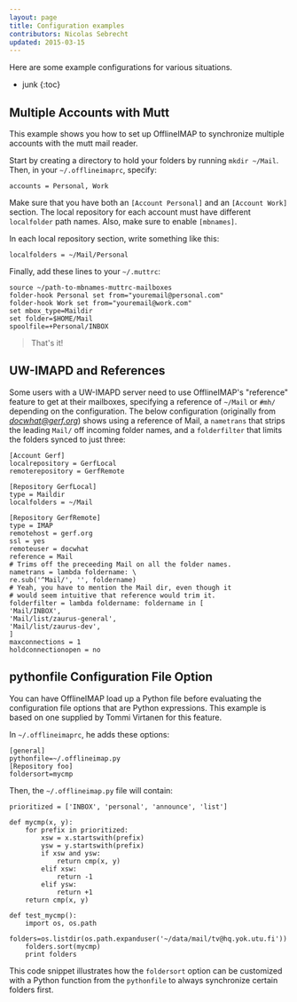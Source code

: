```yaml
---
layout: page
title: Configuration examples
contributors: Nicolas Sebrecht
updated: 2015-03-15
---
```



Here are some example configurations for various situations.

* junk
{:toc}

## Multiple Accounts with Mutt

This example shows you how to set up OfflineIMAP to synchronize multiple
accounts with the mutt mail reader.

Start by creating a directory to hold your folders by running `mkdir ~/Mail`.
Then, in your `~/.offlineimaprc`, specify:

    accounts = Personal, Work


Make sure that you have both an `[Account Personal]` and an `[Account Work]`
section.  The local repository for each account must have different `localfolder`
path names.  Also, make sure to enable `[mbnames]`.

In each local repository section, write something like this:

    localfolders = ~/Mail/Personal


Finally, add these lines to your `~/.muttrc`:

    source ~/path-to-mbnames-muttrc-mailboxes
    folder-hook Personal set from="youremail@personal.com"
    folder-hook Work set from="youremail@work.com"
    set mbox_type=Maildir
    set folder=$HOME/Mail
    spoolfile=+Personal/INBOX


> That's it!


## UW-IMAPD and References

Some users with a UW-IMAPD server need to use OfflineIMAP's "reference" feature
to get at their mailboxes, specifying a reference of `~/Mail` or `#mh/`
depending on the configuration.  The below configuration (originally from
*docwhat@gerf.org*) shows using a reference of Mail, a `nametrans` that strips the
leading `Mail/` off incoming folder names, and a `folderfilter` that limits the
folders synced to just three:

    [Account Gerf]
    localrepository = GerfLocal
    remoterepository = GerfRemote

    [Repository GerfLocal]
    type = Maildir
    localfolders = ~/Mail

    [Repository GerfRemote]
    type = IMAP
    remotehost = gerf.org
    ssl = yes
    remoteuser = docwhat
    reference = Mail
    # Trims off the preceeding Mail on all the folder names.
    nametrans = lambda foldername: \
    re.sub('^Mail/', '', foldername)
    # Yeah, you have to mention the Mail dir, even though it
    # would seem intuitive that reference would trim it.
    folderfilter = lambda foldername: foldername in [
    'Mail/INBOX',
    'Mail/list/zaurus-general',
    'Mail/list/zaurus-dev',
    ]
    maxconnections = 1
    holdconnectionopen = no


## pythonfile Configuration File Option

You can have OfflineIMAP load up a Python file before evaluating the
configuration file options that are Python expressions.  This example is based
on one supplied by Tommi Virtanen for this feature.


In `~/.offlineimaprc`, he adds these options:

    [general]
    pythonfile=~/.offlineimap.py
    [Repository foo]
    foldersort=mycmp

Then, the `~/.offlineimap.py` file will contain:

    prioritized = ['INBOX', 'personal', 'announce', 'list']

    def mycmp(x, y):
        for prefix in prioritized:
            xsw = x.startswith(prefix)
            ysw = y.startswith(prefix)
            if xsw and ysw:
                return cmp(x, y)
            elif xsw:
                return -1
            elif ysw:
                return +1
        return cmp(x, y)

    def test_mycmp():
        import os, os.path
        folders=os.listdir(os.path.expanduser('~/data/mail/tv@hq.yok.utu.fi'))
        folders.sort(mycmp)
        print folders


This code snippet illustrates how the `foldersort` option can be customized with a
Python function from the `pythonfile` to always synchronize certain folders first.

<!--
vim: ts=2 expandtab :
-->
